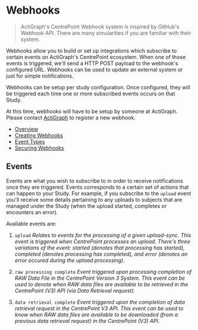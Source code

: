 # Webhooks

> ActiGraph's CentrePoint Webhook system is inspired by GitHub's Webhook API. There are many simularities if you are familiar with their system.

Webhooks allow you to build or set up integrations which subscribe to certain events on ActiGraph's CentrePoint ecosystem. When one of those events is triggered, we'll send a HTTP POST payload to the webhook's configured URL. Webhooks can be used to update an external system or just for simple notifications.

Webhooks can be setup per study configuration. Once configured, they will be triggered each time one or more subscribed events occurs on that Study. 

At this time, webhooks will have to be setup by someone at ActiGraph. Please contact  [ActiGraph](https://www.actigraphcorp.com/support/software/) to register a new webhook.

- [Overview](https://github.com/actigraph/WebhookDocumentation)
- [Creating Webhooks](creating_webhooks.md)
- [Event Types](event_types.md)
- [Securing Webhooks](securing_webhooks.md) 

## Events

Events are what you wish to subscribe to in order to receive notifications once they are triggered. Events corresponds to a certain set of actions that can happen to your Study. For example, if you subscribe to the `upload` event you'll receive some details pertaining to any uploads to subjects that are managed under the Study (when the upload started, completes or encounters an error).

Available events are:

1. `upload` *Relates to events for the processing of a given upload-sync. This event is triggered when CentrePoint processes an upload. There's three variations of the event: started (denotes that processing has started), completed (denotes processing has completed), and error (denotes an error occured during the upload processing)*.

2. `raw processing complete` *Event triggered upon processing completion of RAW Data File in the CentrePoint Version 3 System. This event can be used to denote when RAW data files are available to be retrieved in the CentrePoint (V3) API (via Data Retrieval request).*

3. `data retrieval complete` *Event triggered upon the completion of data retrieval request in the CentrePoint V3 API. This event can be used to know when RAW data files are available to be downloaded (from a previous data retrieval request) in the CentrePoint (V3) API.*
